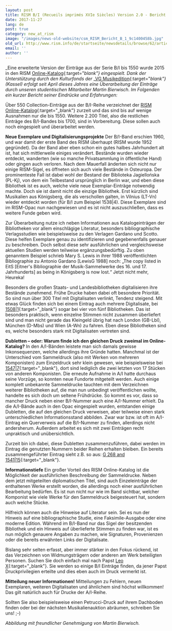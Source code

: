 ```yaml
---
layout: post
title: RISM B/I (Recueils imprimés XVIe Siècles) Version 2.0 - Bericht aus der Zentralredaktion
date: 2017-11-27
lang: de
post: true
category: new_at_rism
image: "/images/news-old-website/csm_RISM_Bericht_B_1_9c1400458b.jpg"
old_url: http://www.rism.info/de/startseite/newsdetails/browse/62/article/64/rism-bi-recueils-imprimes-xvie-siecles-version-20-a-report-from-the-central-office.html
email: ''
author: ''
---
```


_Eine erweiterte Version der Einträge aus der Serie B/I bis 1550 wurde 2015 in den RISM [Online-Katalog](/new_at_rism/2015/05/21/printed-music-ai-and-bi-now-in-risms-online.html){:target="_blank"} eingespielt. Dank der Unterstützung durch den Kulturfonds der_ _[VG Musikedition](https://www.vg-musikedition.de/){:target="_blank"} (Kassel) erfolgt seit April dieses Jahres_ _eine Überarbeitung der Einträge durch unseren studentischen Mitarbeiter Martin Bierwisch. Im Folgenden ein kurzer Bericht seiner Eindrücke und Erfahrungen:_

Über 550 Collection-Einträge aus der B/I-Reihe verzeichnet der [RISM Online-Katalog](https://opac.rism.info/metaopac/start.do?View=rism){:target="_blank"} zurzeit und das sind bis auf wenige Ausnahmen nur die bis 1550. Weitere 2.200 Titel, also die restlichen Einträge des B/I-Bandes bis 1700, sind in Vorbereitung. Diese sollen auch noch eingespielt und überarbeitet werden.

**Neue Exemplare und Digitalisierungsprojekte**
Der B/I-Band erschien 1960, und war damit der erste Band des RISM überhaupt (RISM wurde 1952 gegründet). Da der Band aber eben schon ein gutes halbes Jahrhundert alt ist, hat sich mittlerweile einiges verändert. Bestände wurden wieder entdeckt, wanderten (wie so manche Privatsammlung in öffentliche Hand) oder gingen auch verloren. Nach dem Mauerfall änderten sich nicht nur einige RISM-Sigel, es öffneten sich auch viele Bestände in Osteuropa. Der prominenteste Fall ist dabei wohl der Bestand der Biblioteka Jagiellońska (PL-Kj), von dem ein Teilbestand ursprünglich in Berlin war, und eben diese Bibliothek ist es auch, welche viele neue Exemplar-Einträge notwendig machte. Doch sie ist damit nicht die einzige Bibliothek. Erst kürzlich sind Musikalien aus Königsberg, die als verschollen galten, in Vilnius (LT-Vn) wieder entdeckt worden (für B/I zum Beispiel 1538|4). Diese Exemplare sind im RISM-Opac nun nachgewiesen und es ist nicht auszuschließen, dass es weitere Funde geben wird.

Zur Überarbeitung nutze ich neben Informationen aus Katalogeinträgen der Bibliotheken vor allem einschlägige Literatur, besonders bibliographische Verlagsstudien wie beispielsweise zu den Verlagen Gardano und Scotto. Diese helfen Exemplare genau zu identifizieren und gegebenenfalls genauer zu beschreiben. Doch selbst diese sehr ausführlichen und vergleichsweise aktuellen Studien werden teilweise ergänzungsbedürftig. Zu oben genanntem Beispiel schrieb Mary S. Lewis in ihrer 1988 veröffentlichten Bibliographie zu Antonio Gardano [LewisG 1988] noch: „The copy listed in EitS [Eitner's Bibliographie der Musik-Sammelwerke des 16. und 17. Jahrhunderts] as being in Königsberg is now lost.“ Jetzt nicht mehr, Heureka!

Besonders die großen Staats- und Landesbibliotheken digitalisieren ihre Bestände zunehmend. Frühe Drucke haben dabei oft besondere Priorität. So sind nun über 300 Titel mit Digitalisaten verlinkt, Tendenz steigend. Mit etwas Glück finden sich bei einem Eintrag auch mehrere Digitalisate, bei [1508|1](https://opac.rism.info/search?id=00000993103816){:target="_blank"} sogar bei vier von fünf Bibliotheken. Das ist besonders praktisch, wenn einzelne Stimmen nicht zusammen überliefert sind und man nicht gerade das Kleingeld übrig hat nach London (GB-Lbl), München (D-Mbs) und Wien (A-Wn) zu fahren. Eben diese Bibliotheken sind es, welche besonders stark mit Digitalisaten vertreten sind.

**Dubletten – oder: Warum finde ich den gleichen Druck zweimal im Online-Katalog?**
In den A/I-Bänden leistete man sich damals gewisse Inkonsequenzen, welche allerdings ihre Gründe hatten. Manchmal ist der Unterschied vom Sammeldruck (also mit Werken von mehreren Komponisten) zum Einzeldruck sehr klein gewesen, wie beispielsweise bei [1547|7](https://opac.rism.info/search?id=00000993104538){:target="_blank"}, dort sind lediglich die zwei letzten von 17 Stücken von anderen Komponisten. Die erneute Aufnahme in A/I hatte durchaus seine Vorzüge, so konnten neue Fundorte mitgeteilt werden. Auch einige komplett unbekannte Sammeldrucke tauchten mit dem Verzeichnen weiterer Bibliotheken auf, die man nun unbedingt veröffentlichen wollte, handelte es sich doch um seltene Frühdrücke. So kommt es vor, dass so mancher Druck neben einer B/I-Nummer auch eine A/I-Nummer erhielt. Da die A/I-Bände auch in den Opac eingespielt wurden, entstanden einige Dubletten, die auf den gleichen Druck verweisen, aber teilweise einen stark unterschiedlichen Informationsstand abbilden. Zwar war bzw. ist oft im A/I-Eintrag ein Querverweis auf die B/I-Nummer zu finden, allerdings nicht andersherum. Außerdem arbeitet es sich mit zwei Einträgen recht unpraktisch und unübersichtlich.

Zurzeit bin ich dabei, diese Dubletten zusammenzuführen, dabei werden im Eintrag die genutzten Nummern beider Reihen erhalten bleiben. Ein bereits zusammengeführter Eintrag sieht z.B. so aus: [G 268 and 1541|15](https://opac.rism.info/search?id=00000993104307){:target="_blank"}.

**Informationstiefe**
Ein großer Vorteil des RISM Online-Katalog ist die Möglichkeit der ausführlichen Beschreibung der Sammeldrucke. Neben dem jetzt mitgeteilten diplomatischen Titel, sind auch Einzeleinträge der enthaltenen Werke erstellt worden, die allerdings noch einer ausführlichen Bearbeitung bedürfen. Es ist nun nicht nur wie im Band sichtbar, welcher Komponist wie viele Werke für den Sammeldruck beigesteuert hat, sondern auch welche Stücke.

Hilfreich können auch die Hinweise auf Literatur sein. Sei es nun der Hinweis auf eine bibliographische Studie, eine Faksimile-Ausgabe oder eine moderne Edition.
Während im B/I-Band nur das Sigel der besitzenden Bibliothek und ein Hinweis auf überlieferte Stimmen zu finden war, ist es nun möglich genauere Angaben zu machen, wie Signaturen, Provenienzen oder die bereits erwähnten Links der Digitalisate.

Bislang sehr selten erfasst, aber immer stärker in den Fokus rückend, ist das Verzeichnen von Widmungsträgern oder anderen am Werk beteiligten Personen. Suchen Sie doch einfach mal nach Papst [Leo X](https://opac.rism.info/search?View=rism&q=Leo+X+Papa){:target="_blank"}. Sie werden so einige B/I Einträge finden, da jener Papst Druckprivilegien erteilte und dies eben auch im Druck vermerkt ist.

**Mitteilung neuer Informationen!**
Mitteilungen zu Fehlern, neuen Exemplaren, weiteren Digitalisaten und ähnlichem sind höchst willkommen! Das gilt natürlich auch für Drucke der A/I-Reihe.

Sollten Sie also beispielsweise einen Petrucci-Druck auf ihrem Dachboden finden oder bei der nächsten Musikalienauktion abräumen, schreiben Sie uns! ;-)

_Abbildung mit freundlicher Genehmigung von Martin Bierwisch._

